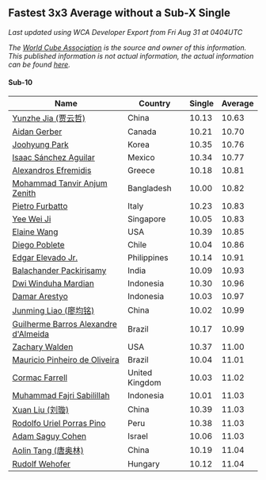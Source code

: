 ## Fastest 3x3 Average without a Sub-X Single

*Last updated using WCA Developer Export from Fri Aug 31 at 0404UTC*

*The [World Cube Association](https://www.worldcubeassociation.org) is the source and owner of this information. This published information is not actual information, the actual information can be found [here](https://www.worldcubeassociation.org/results).*

#### Sub-10

|Name|Country|Single|Average|  
|--|--|--|--|  
|[Yunzhe Jia (贾云哲)](https://www.worldcubeassociation.org/persons/2017JIAY05)|China|10.13|10.63|  
|[Aidan Gerber](https://www.worldcubeassociation.org/persons/2016GERB03)|Canada|10.21|10.70|  
|[Joohyung Park](https://www.worldcubeassociation.org/persons/2017PARK23)|Korea|10.35|10.76|  
|[Isaac Sánchez Aguilar](https://www.worldcubeassociation.org/persons/2012AGUI02)|Mexico|10.34|10.77|  
|[Alexandros Efremidis](https://www.worldcubeassociation.org/persons/2015EFRE01)|Greece|10.18|10.81|  
|[Mohammad Tanvir Anjum Zenith](https://www.worldcubeassociation.org/persons/2017ZENI01)|Bangladesh|10.00|10.82|  
|[Pietro Furbatto](https://www.worldcubeassociation.org/persons/2016FURB01)|Italy|10.23|10.83|  
|[Yee Wei Ji](https://www.worldcubeassociation.org/persons/2015JIYE01)|Singapore|10.05|10.83|  
|[Elaine Wang](https://www.worldcubeassociation.org/persons/2017WANE01)|USA|10.39|10.85|  
|[Diego Poblete](https://www.worldcubeassociation.org/persons/2017POBL01)|Chile|10.04|10.86|  
|[Edgar Elevado Jr.](https://www.worldcubeassociation.org/persons/2016ELEV01)|Philippines|10.14|10.91|  
|[Balachander Packirisamy](https://www.worldcubeassociation.org/persons/2016PACK02)|India|10.09|10.93|  
|[Dwi Winduha Mardian](https://www.worldcubeassociation.org/persons/2017MARD01)|Indonesia|10.30|10.96|  
|[Damar Arestyo](https://www.worldcubeassociation.org/persons/2017ARES01)|Indonesia|10.03|10.97|  
|[Junming Liao (廖均铭)](https://www.worldcubeassociation.org/persons/2017LIAO01)|China|10.02|10.99|  
|[Guilherme Barros Alexandre d'Almeida](https://www.worldcubeassociation.org/persons/2013DALM01)|Brazil|10.17|10.99|  
|[Zachary Walden](https://www.worldcubeassociation.org/persons/2018WALD04)|USA|10.37|11.00|  
|[Mauricio Pinheiro de Oliveira](https://www.worldcubeassociation.org/persons/2013OLIV03)|Brazil|10.04|11.01|  
|[Cormac Farrell](https://www.worldcubeassociation.org/persons/2016FARR01)|United Kingdom|10.03|11.02|  
|[Muhammad Fajri Sabilillah](https://www.worldcubeassociation.org/persons/2017SABI03)|Indonesia|10.01|11.03|  
|[Xuan Liu (刘璇)](https://www.worldcubeassociation.org/persons/2016LIUX15)|China|10.39|11.03|  
|[Rodolfo Uriel Porras Pino](https://www.worldcubeassociation.org/persons/2015PINO01)|Peru|10.38|11.03|  
|[Adam Saguy Cohen](https://www.worldcubeassociation.org/persons/2016COHE03)|Israel|10.06|11.03|  
|[Aolin Tang (唐奥林)](https://www.worldcubeassociation.org/persons/2017TANG19)|China|10.19|11.04|  
|[Rudolf Wehofer](https://www.worldcubeassociation.org/persons/2008WEHO01)|Hungary|10.12|11.04|  

